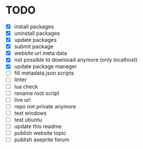 # TODO
- [x] install packages
- [x] uninstall packages
- [x] update packages
- [x] submit package
- [x] website url meta data
- [x] not possible to download anymore (only localhost)
- [x] update package manager
- [ ] fill metadata.json scripts
- [ ] linter
- [ ] lua check
- [ ] rename root script
- [ ] live url
- [ ] repo not private anymore
- [ ] test windows
- [ ] test ubuntu
- [ ] update this readme
- [ ] publish website topic
- [ ] publish aseprite forum